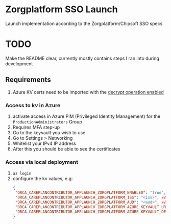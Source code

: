 # Zorgplatform SSO Launch
Launch implementation according to the Zorgplatform/Chipsoft SSO specs

# TODO
Make the README clear, currently mostly contains steps I ran into during development

## Requirements
1. Azure KV certs need to be imported with the [decrypt operation enabled](https://stackoverflow.com/a/55719562)

### Access to kv in Azure
1. activate access in Azure PIM (Privileged Identity Management) for the `ProductionAdministrators` Group
2. Requires MFA step-up
3. Go to the keyvault you wish to use 
4. Go to Settings > Networking
5. Whitelist your IPv4 IP address
6. After this you should be able to see the certificates

### Access via local deployment
1. `az login`
2. configure the kv values, e.g:
   ```json 
   {
    "ORCA_CAREPLANCONTRIBUTOR_APPLAUNCH_ZORGPLATFORM_ENABLED": "true",
    "ORCA_CAREPLANCONTRIBUTOR_APPLAUNCH_ZORGPLATFORM_ISS": "<iss>", //The hl7 oid of the care organization configured in Zorgplatform
    "ORCA_CAREPLANCONTRIBUTOR_APPLAUNCH_ZORGPLATFORM_AUD": "<aud>", //The service URL configured in Zorgplatform
    "ORCA_CAREPLANCONTRIBUTOR_APPLAUNCH_ZORGPLATFORM_AZURE_KEYVAULT_URL": "<kv_url>", //The URL of the Azure KeyVault to use
    "ORCA_CAREPLANCONTRIBUTOR_APPLAUNCH_ZORGPLATFORM_AZURE_KEYVAULT_DECRYPTCERTNAME": "<certname>", //The name of the cert inside the configured Azure KeyVault
   }
   ```